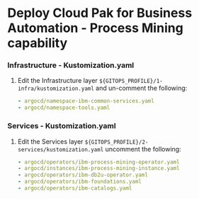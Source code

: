 # Deploy Cloud Pak for Business Automation - Process Mining capability

### Infrastructure - Kustomization.yaml
1. Edit the Infrastructure layer `${GITOPS_PROFILE}/1-infra/kustomization.yaml` and un-comment the following:
    ```yaml
    - argocd/namespace-ibm-common-services.yaml
    - argocd/namespace-tools.yaml
    ```
### Services - Kustomization.yaml    
1. Edit the Services layer `${GITOPS_PROFILE}/2-services/kustomization.yaml` uncomment the following:
    ```yaml
    - argocd/operators/ibm-process-mining-operator.yaml
    - argocd/instances/ibm-process-mining-instance.yaml
    - argocd/operators/ibm-db2u-operator.yaml
    - argocd/operators/ibm-foundations.yaml
    - argocd/operators/ibm-catalogs.yaml
    ```
